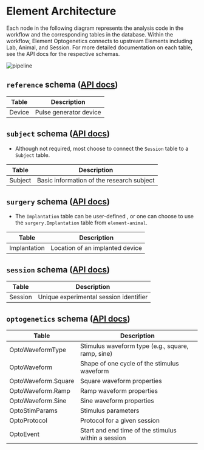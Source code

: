 # Element Architecture

Each node in the following diagram represents the analysis code in the workflow and the
corresponding tables in the database.  Within the workflow, Element Optogenetics connects
to upstream Elements including Lab, Animal, and Session.  For more detailed
documentation on each table, see the API docs for the respective schemas.

![pipeline](https://raw.githubusercontent.com/datajoint/element-optogenetics/main/images/pipeline.svg)

## `reference` schema ([API docs](../api/workflow_Optogenetics/pipeline/#workflow_Optogenetics.reference.Device))

| Table | Description |
| --- | --- |
| Device | Pulse generator device |

## `subject` schema ([API docs](https://datajoint.com/docs/elements/element-animal/latest/api/element_animal/subject/#element_animal.subject.Subject))

- Although not required, most choose to connect the `Session` table to a `Subject` table.

| Table | Description |
| --- | --- |
| Subject | Basic information of the research subject |

## `surgery` schema ([API docs](https://datajoint.com/docs/elements/element-animal/latest/api/element_animal/surgery/#element_animal.surgery.Implantation))

- The `Implantation` table can be user-defined , or one can choose to use the `surgery.Implantation` table from `element-animal`.

| Table | Description |
| --- | --- |
| Implantation | Location of an implanted device |

## `session` schema ([API docs](https://datajoint.com/docs/elements/element-session/latest/api/element_session/session_with_id))

| Table | Description |
| --- | --- |
| Session | Unique experimental session identifier |

## `optogenetics` schema ([API docs](../api/element_optogenetics/optogenetics))

| Table               | Description |
| ---                 |   ---       |
| OptoWaveformType | Stimulus waveform type (e.g., square, ramp, sine) |
| OptoWaveform | Shape of one cycle of the stimulus waveform |
| OptoWaveform.Square | Square waveform properties |
| OptoWaveform.Ramp | Ramp waveform properties |
| OptoWaveform.Sine | Sine waveform properties |
| OptoStimParams | Stimulus parameters |
| OptoProtocol | Protocol for a given session |
| OptoEvent | Start and end time of the stimulus within a session |
